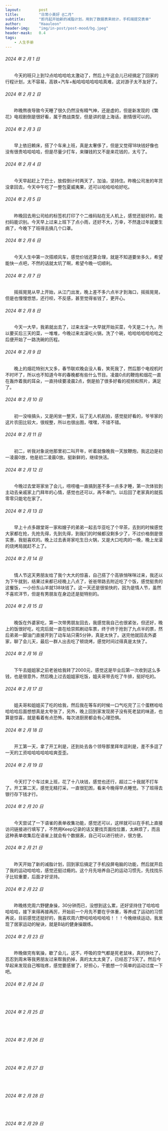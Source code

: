 ```yaml
---
layout:        post
title:         "日常小美好 @二月"
subtitle:      "即月起开始新的减脂计划，用到了数据表来统计，手机端提交表单"
author:        "Haauleon"
header-img:    "img/in-post/post-mood/bg.jpeg"
header-mask:   0.4
tags:
    - 人生手册
---
```


###### 2024 年 2 月 1 日
&emsp;&emsp;今天的班只上到12点哈哈哈哈太激动了，然后上午这会儿已经搞定了回家的行程计划，太不容易，高铁+汽车+船哈哈哈哈哈哈真难，这对游子太不友好了。

###### 2024 年 2 月 2 日
&emsp;&emsp;昨晚熬夜导致今天睡了很久仍然没有精气神，还是虚的，但是新发现的《繁花》电视剧倒是很好看，属于商战类型，但是讲的是上海话，剧情很可以的。

###### 2024 年 2 月 3 日
&emsp;&emsp;早上依旧赖床，搭了个车来上班，真是太奢侈了，但是又觉得18块钱好像也没有很贵哈哈哈哈，但是尽量少打车，来赚钱的又不是来花钱的，太亏了。

###### 2024 年 2 月 4 日
&emsp;&emsp;今天早起赶上了巴士，放假倒计时两天了，加油，坚持住。昨晚公司发的年货没拿回去，今天中午吃了一整包夏威夷果，还可以哈哈哈哈好吃。

###### 2024 年 2 月 5 日
&emsp;&emsp;昨晚回去用公司给的标签机打印了个二维码贴在无人机上，感觉还挺好的，能扫码能识别。今天早上过来上班下了点小雨，还好不大，万幸，不然逢过年就要生病了，今晚下了班得去搞几个口罩。

###### 2024 年 2 月 6 日
&emsp;&emsp;今天人生中第一次搭顺风车，感觉价钱还算合理，就是不知道要坐多久，希望能快一点吧，不然的话就太坑了啊，希望今晚一切顺利。

###### 2024 年 2 月 7 日
&emsp;&emsp;摇摇晃晃从早上开始，从江门出发，晚上差不多六点半才到海口，摇摇晃晃，但是也慢慢悠悠，还行呗，不反感，甚至觉得省钱了，更开心。

###### 2024 年 2 月 8 日
&emsp;&emsp;今天一大早，我弟就出去了，过来龙滚一大早就开始买菜，今天是二十九，所以要买后三天的菜，一堆堆，今晚过来龙滚吃火锅，洗了个碗，哈哈哈哈哈哈哈之后便开始了一路洗碗的历程。

###### 2024 年 2 月 9 日
&emsp;&emsp;晚上的烟花特别大又多，春节联欢晚会没人看，笑死我了，然后那个电视机时不时坏了，所以也不知道今年的春晚都有些什么节目。凌晨0点的鞭炮和烟花一直在轰炸着我的耳朵，一直持续要凌晨2点，倒是拍了很多好看的视频和照片，满足了。

###### 2024 年 2 月 10 日
&emsp;&emsp;初一没啥搞头，又是闲坐一整天，玩了无人机航拍，感觉挺好看的，爷爷家的这片农田比较大，很规整，所以也很出图，嘿嘿，不错不错。

###### 2024 年 2 月 11 日
&emsp;&emsp;初二，听我对象说他那里初二叫开年，听着就像晚我一天放鞭炮，我这边是初一凌晨0放，他是初二凌晨0放。挺新鲜的，继续快活。

###### 2024 年 2 月 12 日
&emsp;&emsp;今晚过去堂哥家坐了会儿，唠唠嗑一直搞到差不多一点多才睡，第一次体验到主动去亲戚家上门拜年的心情，感觉也还可以，再不串门，以后回了老家真的就孤零零只能宅在家了。

###### 2024 年 2 月 13 日
&emsp;&emsp;早上十点多跟堂哥一家和嫂子的弟弟一起去华亚吃了个早茶，去到的时候感觉大家都在抢，先抢先得，先到先得，到我们的时候都没剩多少了，不过价格倒是很实惠，我挺喜欢的。晚上过去表哥家吃生日火锅，又是大口吃肉的一晚，晚上龙滚的烧烤局就赶不上了。

###### 2024 年 2 月 14 日
&emsp;&emsp;情人节这天男朋友给了我个大大的惊喜，自己搭了个高铁悄咪咪过来，我还以为下午就到，结果过来都已经晚上八点了，爸爸带路去附近吃了个饭，感觉挺贵的这餐饭，一小份东山羊就138块钱了。这一天还是很愉快的，因为是情人节，虽然不喜欢洋节，但是有男朋友在身边还是挺特别的。

###### 2024 年 2 月 15 日
&emsp;&emsp;晚饭在外婆家吃，第一次带男朋友回去，我感觉我自己也很紧张，但还好，晚上的饭很好吃，吃完后就一直在给崇熙刷动车票，终于终于抢到了九点半的票，然后弟弟一脚油门直接开到了动车站只需5分钟，真是太快了。送完他就回去外婆家，聊了会儿天，最后一群人出去吃了顿烧烤，感觉时间过得真是太快了。

###### 2024 年 2 月 16 日
&emsp;&emsp;下午去姐姐家之前老爸给我转了2000元，感觉这是毕业后第一次收到这么多钱，也是很意外，然后晚上过去姐姐家吃饭，姐夫哥带去吃了牛排，挺好吃的。

###### 2024 年 2 月 17 日
&emsp;&emsp;姐夫哥和姐姐买了吃的给我，然后我在等车的时候一口气吃完了三个蛋糕哈哈哈哈哈后面想想真是太夸张了，另外，晚上回到家发现房子没有死老鼠的味道，也算是惊喜，就是看着有点恐怖，每次进厨房都会有心理恐惧。

###### 2024 年 2 月 18 日
&emsp;&emsp;开工第一天，拿了开工利是，还到处去各个领导那里拜年逗利是，差不多逗了一天的工资哈哈哈哈哈哈爽歪歪。

###### 2024 年 2 月 19 日
&emsp;&emsp;今天打了个车过来上班，花了十八块钱，感觉也还行，超过二十我就不打车了。开工第二天，感觉无精打采，一直很犯困，看来今晚得早点睡觉。下了班得去银行存下钱才行。

###### 2024 年 2 月 20 日
&emsp;&emsp;今天尝试了一下语雀的表单收集功能，感觉还可以，这样就可以在手机上直接访问链接进行填写了，不然用Keep记录的话又要找页面找位置，太麻烦了，而且这种表单收集后在语雀上就会有个数据表，自己可以进行统计，很方便。

###### 2024 年 2 月 21 日
&emsp;&emsp;昨天开始了新的减脂计划，回到家后搞定了手机投屏电脑的功能，然后就开启了我的运动哈哈哈，感觉还挺过瘾的。这个月先培养自己的运动习惯先，先找找乐子比较重要，后面才好坚持。

###### 2024 年 2 月 22 日
&emsp;&emsp;昨晚练完周六野健身操，30分钟而已，没想到这么累，还好坚持住了哈哈哈哈哈哈，接下来得再接再厉，开始前一个月先不要在乎体重，等养成了运动的习惯再说，目前感觉还挺好的，我喜欢周六野哈哈哈哈哈哈！！！今晚继续运动，我发现了居家运动的秘诀，就是B站的健身操跟练。

###### 2024 年 2 月 23 日
&emsp;&emsp;昨晚做完有氧操，歇了会儿，这不，呼吸的空气都是死老鼠味，真的快吐了，忍忍到周末等我男朋友过来帮我扔掉，真的太太太臭了，已经忍了5天了。然后今早起来发现自己喉咙疼，感觉要感冒了，好担心，干脆想一个简单的运动过度一下吧。

###### 2024 年 2 月 24 日
&emsp;&emsp;

###### 2024 年 2 月 25 日
&emsp;&emsp;

###### 2024 年 2 月 26 日
&emsp;&emsp;

###### 2024 年 2 月 27 日
&emsp;&emsp;

###### 2024 年 2 月 28 日
&emsp;&emsp;

###### 2024 年 2 月 29 日
&emsp;&emsp;